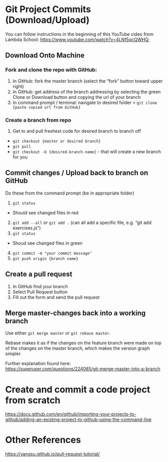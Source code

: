 # Git Project Commits (Download/Upload)

You can follow instructions in the beginning of this YouTube video from Lambda School: https://www.youtube.com/watch?v=4LNf5qcQWHQ;

## Download Onto Machine

### Fork and clone the repo with GitHub:

1. In GitHub: fork the master branch (select the “fork” button toward upper right)
2. In GitHub: get address of the branch addressing by selecting the green Clone or Download button and copying the url of your branch
3. In command prompt / terminal: navigate to desired folder > `git clone {paste copied url from GitHub}`

### Create a branch from repo

1. Get to and pull freshest code for desired branch to branch off

- `git checkout {master or desired branch}`
- `git pull`
- `git checkout -b {desired-branch-name}` - that will create a new branch for you

## Commit changes / Upload back to branch on GitHub

Do these from the command prompt (be in appropriate folder)

1. `git status`

- Should see changed files in red

2. `git add --all` or `git add .` (can all add a specific file, e.g. “git add exercises.js”)
3. `git status`

- Shoud see changed files in green

4. `git commit -m "your commit message"`
5. `git push origin {branch name}`

## Create a pull request

1. In GitHub find your branch
2. Select Pull Request button
3. Fill out the form and send the pull request

## Merge master-changes back into a working branch
Use either `git merge master` or `git rebase master`.

Rebase makes it as if the changes on the feature branch were made on top of the changes on the master branch, which makes the version graph simpler.

Further explanation found here:
https://superuser.com/questions/224085/git-merge-master-into-a-branch

# Create and commit a code project from scratch
https://docs.github.com/en/github/importing-your-projects-to-github/adding-an-existing-project-to-github-using-the-command-line

# Other References

https://yangsu.github.io/pull-request-tutorial/

